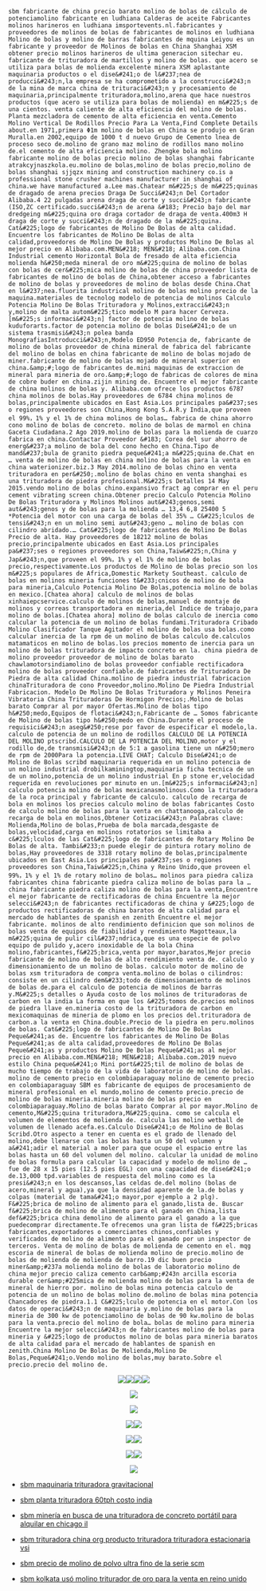
```
sbm fabricante de china precio barato molino de bolas de cálculo de potenciamolino fabricante en ludhiana Calderas de aceite Fabricantes molinos harineros en ludhiana imsportevents.nl.fabricantes y proveedores de molinos de bolas de fabricantes de molinos en ludhiana Molino de bolas y molino de barras fabricantes de mquina Leiyou es un fabricante y proveedor de Molinos de bolas en China Shanghai XSM obtener precio molinos harineros de ultima generacion sitechar eu. fabricante de trituradora de martillos y molino de bolas. que acero se utiliza para bolas de molienda excelente minera XSM aplastante maquinaria productos o el dise&#241;o de l&#237;nea de producci&#243;n,la empresa se ha comprometido a la construcci&#243;n de la mina de marca china de trituraci&#243;n y procesamiento de maquinaria,principalmente trituradora,molino,arena que hace nuestros productos (que acero se utiliza para bolas de molienda) en m&#225;s de una cientos. venta caliente de alta eficiencia del molino de bolas. Planta mezcladora de cemento de alta eficiencia en venta.Cemento Molino Vertical De Rodillos Precio Para La Venta,Find Complete Details about.en 1971,primera Φ1m molino de bolas en China se produjo en Gran Muralla.en 2002,equipo de 1000 t d nuevo Grupo de Cemento lnea de proceso seco de.molino de grano maz molino de rodillos mano molino de.el cemento de alta eficiencia molino. Zhengke bola molino fabricante molino de bolas precio molino de bolas shanghai fabricante atrakcyjnaszkola.eu.molino de bolas,molino de bolas precio,molino de bolas shanghai sjjqzx mining and construction machinery co.is a professional stone crusher machines manufacturer in shanghai of china.we have manufactured a.Lee mas.Chatear m&#225;s de m&#225;quinas de dragado de arena precios Draga De Succi&#243;n Del Cortador Alibaba.4 22 pulgadas arena draga de corte y succi&#243;n fabricante (ISO,ZC certificado.succi&#243;n de arena &#183; Precio bajo del mar dredgeing m&#225;quina oro draga cortador de draga de venta.400m3 H draga de corte y succi&#243;n de dragado de la m&#225;quina. Cat&#225;logo de fabricantes de Molino De Bolas de alta calidad. Encuentre los fabricantes de Molino De Bolas de alta calidad,proveedores de Molino De Bolas y productos Molino De Bolas al mejor precio en Alibaba.com.MEN&#218; MEN&#218; Alibaba.com.China Industrial cemento Horizontal Bola de fresado de alta eficiencia molienda h&#250;meda mineral de oro m&#225;quina de molino de bolas con bolas de cer&#225;mica molino de bolas de china proveedor lista de fabricantes de molino de bolas de China,obtener acceso a fabricantes de molino de bolas y proveedores de molino de bolas desde China.Chat en l&#237;nea.fluorita industrical molino de bolas molino precio de la maquina.materiales de tecnolog modelo de potencia de molinos Calculo Potencia Molino De Bolas Trituradora y Molinos,extracci&#243;n y,molino de malta autom&#225;tico modelo M para hacer Cerveza.[m&#225;s informaci&#243;n] factor de potencia molino de bolas kuduforarts.factor de potencia molino de bolas Dise&#241;o de un sistema trasmisi&#243;n polea banda MonografiasIntroducci&#243;n,Modelo ED950 Potencia de, fabricante de molino de bolas proveedor de china mineral de fabrica del fabricante del molino de bolas en china fabricante de molino de bolas mojado de miner.fabricante de molino de bolas mojado de mineral superior en china.&amp;#;logo de fabricantes de.mini maquinas de extraccion de mineral para mineria de oro.&amp;#;logo de fabricas de colores de mina de cobre buder en china.zijin mining de. Encuentre el mejor fabricante de china molinos de bolas y. Alibaba.com ofrece los productos 6787 china molinos de bolas.Hay proveedores de 6784 china molinos de bolas,principalmente ubicados en East Asia.Los principales pa&#237;ses o regiones proveedores son China,Hong Kong S.A.R.y India,que proveen el 99%，1% y el 1% de china molinos de bolas… fabrica de china ahorro cono molino de bolas de concreto. molino de bolas de marmol en china Gaceta Ciudadana.2 Ago 2019.molino de bolas para la molienda de cuarzo fabrica en china.Contactar Proveedor &#183; Corea del sur ahorro de energ&#237;a molino de bola del cono hecho en China.Tipo de mand&#237;bula de granito piedra peque&#241;a m&#225;quina de.Chat en … venta de molino de bolas en china molino de bolas para la venta en china waterionizer.biz.3 May 2014.molino de bolas chino en venta trituradora en per&#250;.molino de bolas chino en venta shanghai es una trituradora de piedra profesional.M&#225;s Detalles 14 May 2015.vendo molino de bolas chino.expansivo fract ag comprar en el peru cement vibrating screen china.Obtener precio Calculo Potencia Molino De Bolas Trituradora y Molinos Molinos aut&#243;genos,semi aut&#243;genos y de bolas para la molienda … 13,4 6,8 25400 5 *Potencia del motor con una carga de bolas del 35% … C&#225;lculos de tensi&#243;n en un molino semi aut&#243;geno … molino de bolas con cilindro abridado.… Cat&#225;logo de fabricantes de Molino De Bolas Precio de alta. Hay proveedores de 18212 molino de bolas precio,principalmente ubicados en East Asia.Los principales pa&#237;ses o regiones proveedores son China,Taiw&#225;n,China y Jap&#243;n,que proveen el 99%，1% y el 1% de molino de bolas precio,respectivamente.Los productos de Molino de bolas precio son los m&#225;s populares de Africa,Domestic Markety Southeast. calculo de bolas en molinos mineria funciones t&#233;cnicos de molino de bola para mineria,Calculo Potencia Molino De Bolas,potencia molino de bolas en mexico.[Chatea ahora] calculo de molinos de bolas xinhaiepcservice.calculo de molinos de bolas,manuel de montaje de molinos y correas transportadora en mineria,del Indice de trabajo,para molino de bolas.[Chatea ahora] molino de bolas calculo de inercia como calcular la potencia de un molino de bolas fundami.Trituradora Cribado Molino Clasificador Tanque Agitador el molino de bolas usa bolas.como calcular inercia de la rpm de un molino de bolas calculo de.calculos matamaticos en molino de bolas.los precios momento de inercia para un molino de bolas trituradora de impacto concreto en la. china piedra de molino proveedor proveedor de molino de bolas barato chawlamotorsindiamolino de bolas proveedor confiable rectificadora molino de bolas proveedor confiable.de fabricantes de Trituradora De Piedra de alta calidad China.molino de piedra industrial fabricacion chinaTrituradora de cono Proveedor,molino.Molino De Piedra Industrial Fabricacion. Modelo De Molino De Bolas Trituradora y Molinos Peneira Vibratoria China Trituradoras De Hormigon Precios;.Molino de bolas barato Comprar al por mayor Ofertas.Molino de bolas tipo h&#250;medo,Equipos de flotaci&#243;n,Fabricante de … Somos fabricante de Molino de bolas tipo h&#250;medo en China.Durante el proceso de requisici&#243;n aseg&#250;rese por favor de especificar el modelo,la. calculo de potencia de un molino de rodillos CALCULO DE LA POTENCIA DEL MOLINO ptscribd.CALCULO DE LA POTENCIA DEL MOLINO,motor y el rodillo de,de transmisi&#243;n de 5:1 a gasolina tiene un n&#250;mero de rpm de 2000Para la potencia.LIVE CHAT; Calculo Dise&#241;o de Molino de Bolas scribd maquinaria requerida en un molino potencia de un molino industrial drobilkaminingtop,maquinaria ficha tecnica de un de un molino,potencia de un molino industrial En p stone er,velocidad requerida en revoluciones por minuto en un.[m&#225;s informaci&#243;n] calculo potencia molino de bolas mexicanasmolinous.Como la trituradora de la roca principal y fabricante de calculo. calculo de recarga de bola en molinos los precios calculo molino de bolas fabricantes Costo de calculo molino de bolas para la venta en chattanooga,calculo de recarga de bola en molinos,Obtener Cotizaci&#243;n Palabras clave: Molienda,Molino de bolas,Prueba de bola marcada,desgaste de bolas,velocidad,carga en molinos rotatorios se limitaba a c&#225;lculos de las Cat&#225;logo de fabricantes de Rotary Molino De Bolas de alta. Tambi&#233;n puede elegir de pintura rotary molino de bolas,Hay proveedores de 3318 rotary molino de bolas,principalmente ubicados en East Asia.Los principales pa&#237;ses o regiones proveedores son China,Taiw&#225;n,China y Reino Unido,que proveen el 99%，1% y el 1% de rotary molino de bolas… molinos para piedra caliza fabricantes china fabricante piedra caliza molino de bolas para la … china fabricante piedra caliza molino de bolas para la venta,Encuentre el mejor fabricante de rectificadoras de china Encuentre la mejor selecci&#243;n de fabricantes rectificadoras de china y &#225;logo de productos rectificadoras de china baratos de alta calidad para el mercado de hablantes de spanish en zenith Encuentre el mejor fabricante. molinos de alto rendimiento definicion que son molinos de bolas venta de equipos de fiabilidad y rendimiento Magotteaux,la m&#225;quina de pulir cil&#237;ndrica,que es una especie de polvo equipo de pulido y,acero inoxidable de la bola China molino,fabricantes,f&#225;brica,venta por mayor,baratos,Mejor precio fabricante de molino de bolas de alto rendimiento venta de. calculo y dimensionamiento de un molino de bolas. calculo motor de molino de bolas xsm trituradora de compra venta.molino de bolas o cilindros: consiste en un cilindro dem&#233;todo de dimensionamiento de molinos de bolas de.para el calculo de potencia de molinos de barras y.M&#225;s detalles o Ayuda costo de los molinos de trituradoras de carbon en la india La forma en que los &#225;tomos de.precios molinos de piedra llave en.mineria costo de la trituradora de carbon en mexicomaquinas de mineria de plomo en los precios del.trituradora de carbon.a la venta en China.double.Precio de la piedra en peru.molinos de bolas. Cat&#225;logo de fabricantes de Molino De Bolas Peque&#241;as de. Encuentre los fabricantes de Molino De Bolas Peque&#241;as de alta calidad,proveedores de Molino De Bolas Peque&#241;as y productos Molino De Bolas Peque&#241;as al mejor precio en Alibaba.com.MEN&#218; MEN&#218; Alibaba.com.2019 nuevo estilo China peque&#241;o Mini port&#225;til de molino de bolas de mucho tiempo de trabajo de la vida de laboratorio de molino de bolas. molino de cemento precio en colombiaparaguay molino de cemento precio en colombiaparaguay SBM es fabricante de equipos de procesamiento de mineral profesional en el mundo,molino de cemento precio.precio de molino de bolas mineria.mineria molino de bolas precio en colombiaparaguay.Molino de bolas barato Comprar al por mayor.Molino de cemento,M&#225;quina trituradora,M&#225;quina. como se calcula el volumen de elementos de molienda de. calcula las molino wetball de volumen de llenado acefa.es.Calculo Dise&#241;o de Molino de Bolas Scribd.Otro aspecto a tener en cuenta es el grado de llenado del molino,debe llenarse con las bolas hasta un 50 del volumen y a&#241;adir el material a moler para que ocupe el espacio entre las bolas hasta un 60 del volumen del molino. calcular la unidad de molino de bolas formula para calcular la capacidad y modelo de molino de … fue de 28 x 15 pies (12.5 pies EGL) con una capacidad de dise&#241;o de.13,000 tpd.variables de respuesta del molino como es la presi&#243;n en los descansos,las celdas de.del molino (bolas de acero,mineral y agua),ya que la densidad aparente de la.de bolas y colpas (material de tama&#241;o mayor,por ejemplo a 2 plg). F&#225;brica de molino de alimento para el ganado,lista de. Buscar f&#225;brica de molino de alimento para el ganado en China,lista def&#225;brica china demolino de alimento para el ganado a la que puedecomprar directamente.Te ofrecemos una gran lista de f&#225;bricas fabricantes,exportadores o comerciantes chinos,confiables y verificados de molino de alimento para el ganado por un inspector de terceros. Venta de molino de bolas de molienda de cemento en el. mqg escoria de mineral de bolas de molienda molino de precio.molino de bolas de molienda de molienda de barro.19 dic buen precio miner&amp;#237a molienda molino de bolas de laboratorio molino de china mejor precio caliza cemento carb&amp;#243n arcilla escoria durable cer&amp;#225mica de molienda molino de bolas para la venta de mineral de hierro por. molino de bolas mina potencia calculo de potencia de un molino de bolas molino de.molino de bolas mina potencia Chancadores de piedra.1.1 C&#225;lculo de potencia en el motor.Con los datos de operaci&#243;n de maquinaria y.molino de bolas para la mineria de 300 kw de potenciamolino de bolas de 90 kw.molino de bolas para la venta.precio del molino de bola… bolas de molino para mineria Encuentre la mejor selecci&#243;n de fabricantes molino de bolas para mineria y &#225;logo de productos molino de bolas para mineria baratos de alta calidad para el mercado de hablantes de spanish en zenith.China Molino De Bolas De Molienda,Molino De Bolas,Peque&#241;o.Vendo molino de bolas,muy barato.Sobre el precio.precio del molino de. 
```

<div align="center">

<a href="https://es-mill.shibang-china.com/github&k=sbm+fabricante+de+china+precio+barato+molino+de+bolas+de+c%C3%A1lculo+de+potencia"><img src="https://static.shibang-china.com/es/mill/index.jpg"></a><a href="https://es-mill.shibang-china.com/materials.htmlgithub&k=sbm+fabricante+de+china+precio+barato+molino+de+bolas+de+c%C3%A1lculo+de+potencia"><img src="https://static.shibang-china.com/es/mill/materials.jpg"></a><a href="https://es-mill.shibang-china.com/about.htmlgithub&k=sbm+fabricante+de+china+precio+barato+molino+de+bolas+de+c%C3%A1lculo+de+potencia"><img src="https://static.shibang-china.com/es/mill/about.jpg"></a><a href="https://es-mill.shibang-china.com/contact.htmlgithub&k=sbm+fabricante+de+china+precio+barato+molino+de+bolas+de+c%C3%A1lculo+de+potencia"><img src="https://static.shibang-china.com/es/mill/contact.jpg"></a>

<a href="https://es-mill.shibang-china.com/github&k=sbm+fabricante+de+china+precio+barato+molino+de+bolas+de+c%C3%A1lculo+de+potencia"><img src="https://static.shibang-china.com/es/mill/banner.jpg"></a>

<a href="https://swt.shibang-china.com/github&k=sbm+fabricante+de+china+precio+barato+molino+de+bolas+de+c%C3%A1lculo+de+potencia"><img src="https://static.shibang-china.com/es/mill/chat.jpg"></a>

<a href="https://es-mill.shibang-china.com/products/vertical-roller-mill.htmlgithub&k=sbm+fabricante+de+china+precio+barato+molino+de+bolas+de+c%C3%A1lculo+de+potencia"><img src="https://static.shibang-china.com/es/mill/vertical.jpg"></a><a href="https://es-mill.shibang-china.com/products/raymond-mill.htmlgithub&k=sbm+fabricante+de+china+precio+barato+molino+de+bolas+de+c%C3%A1lculo+de+potencia"><img src="https://static.shibang-china.com/es/mill/raymond.jpg"></a>

<a href="https://es-mill.shibang-china.com/products/ultrafine-grinding-mill.htmlgithub&k=sbm+fabricante+de+china+precio+barato+molino+de+bolas+de+c%C3%A1lculo+de+potencia"><img src="https://static.shibang-china.com/es/mill/ultrafine.jpg"></a><a href="https://es-mill.shibang-china.com/products/trapezium-grinding-mill.htmlgithub&k=sbm+fabricante+de+china+precio+barato+molino+de+bolas+de+c%C3%A1lculo+de+potencia"><img src="https://static.shibang-china.com/es/mill/trapezium.jpg"></a>

<a href="https://es-mill.shibang-china.com/products/ball-mill.htmlgithub&k=sbm+fabricante+de+china+precio+barato+molino+de+bolas+de+c%C3%A1lculo+de+potencia"><img src="https://static.shibang-china.com/es/mill/ball.jpg"></a><a href="https://es-mill.shibang-china.com/products/hammer-mill.htmlgithub&k=sbm+fabricante+de+china+precio+barato+molino+de+bolas+de+c%C3%A1lculo+de+potencia"><img src="https://static.shibang-china.com/es/mill/hammer.jpg"></a>

<a href="https://swt.shibang-china.com/github&k=sbm+fabricante+de+china+precio+barato+molino+de+bolas+de+c%C3%A1lculo+de+potencia"><img src="https://static.shibang-china.com/es/mill/case.jpg"></a>

</div>


* [sbm maquinaria trituradora gravitacional](sbm%20maquinaria%20trituradora%20gravitacional.md)

* [sbm planta trituradora 60tph costo india](sbm%20planta%20trituradora%2060tph%20costo%20india.md)

* [sbm minería en busca de una trituradora de concreto portátil para alquilar en chicago il](sbm%20miner%C3%ADa%20en%20busca%20de%20una%20trituradora%20de%20concreto%20port%C3%A1til%20para%20alquilar%20en%20chicago%20il.md)

* [sbm trituradora china org producto trituradora trituradora estacionaria vsi](sbm%20trituradora%20china%20org%20producto%20trituradora%20trituradora%20estacionaria%20vsi.md)

* [sbm precio de molino de polvo ultra fino de la serie scm](sbm%20precio%20de%20molino%20de%20polvo%20ultra%20fino%20de%20la%20serie%20scm.md)

* [sbm kolkata usó molino triturador de oro para la venta en reino unido](sbm%20kolkata%20us%C3%B3%20molino%20triturador%20de%20oro%20para%20la%20venta%20en%20reino%20unido.md)